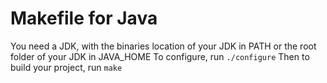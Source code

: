 # Makefile for Java

You need a JDK, with the binaries location of your JDK in PATH or the root folder of your JDK in JAVA_HOME
To configure, run `./configure`
Then to build your project, run `make`
